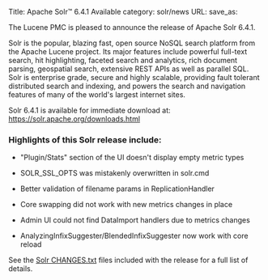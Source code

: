 Title: Apache Solr™ 6.4.1 Available
category: solr/news
URL: 
save_as: 

The Lucene PMC is pleased to announce the release of Apache Solr 6.4.1.

Solr is the popular, blazing fast, open source NoSQL search platform
from the Apache Lucene project. Its major features include powerful
full-text search, hit highlighting, faceted search and analytics,
rich document parsing, geospatial search, extensive REST APIs as well
as parallel SQL. Solr is enterprise grade, secure and highly scalable,
providing fault tolerant distributed search and indexing, and powers
the search and navigation features of many of the world's largest
internet sites.

Solr 6.4.1 is available for immediate download at:
<https://solr.apache.org/downloads.html>

### Highlights of this Solr release include:

  * "Plugin/Stats" section of the UI doesn't display empty metric types

  * SOLR_SSL_OPTS was mistakenly overwritten in solr.cmd

  * Better validation of filename params in ReplicationHandler

  * Core swapping did not work with new metrics changes in place

  * Admin UI could not find DataImport handlers due to metrics changes

  * AnalyzingInfixSuggester/BlendedInfixSuggester now work with core reload

See the [Solr CHANGES.txt](/solr/6_4_1/changes/Changes.html) files included
with the release for a full list of details.

